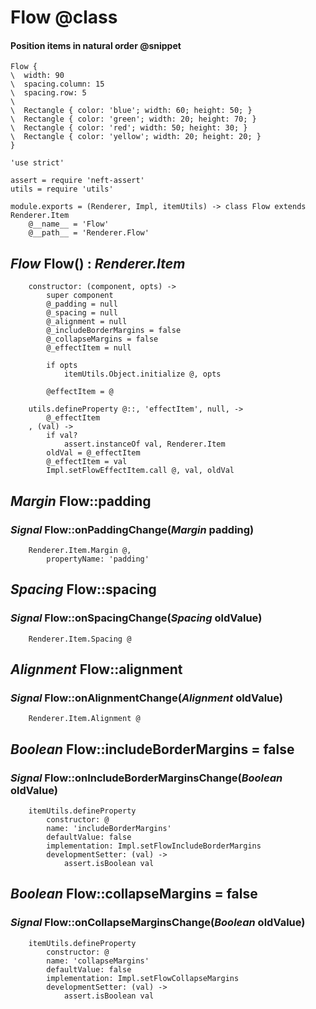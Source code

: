 Flow @class
====

#### Position items in natural order @snippet

```style
Flow {
\  width: 90
\  spacing.column: 15
\  spacing.row: 5
\
\  Rectangle { color: 'blue'; width: 60; height: 50; }
\  Rectangle { color: 'green'; width: 20; height: 70; }
\  Rectangle { color: 'red'; width: 50; height: 30; }
\  Rectangle { color: 'yellow'; width: 20; height: 20; }
}
```

	'use strict'

	assert = require 'neft-assert'
	utils = require 'utils'

	module.exports = (Renderer, Impl, itemUtils) -> class Flow extends Renderer.Item
		@__name__ = 'Flow'
		@__path__ = 'Renderer.Flow'

*Flow* Flow() : *Renderer.Item*
-------------------------------

		constructor: (component, opts) ->
			super component
			@_padding = null
			@_spacing = null
			@_alignment = null
			@_includeBorderMargins = false
			@_collapseMargins = false
			@_effectItem = null

			if opts
				itemUtils.Object.initialize @, opts
			
			@effectItem = @

		utils.defineProperty @::, 'effectItem', null, ->
			@_effectItem
		, (val) ->
			if val?
				assert.instanceOf val, Renderer.Item
			oldVal = @_effectItem
			@_effectItem = val
			Impl.setFlowEffectItem.call @, val, oldVal

*Margin* Flow::padding
----------------------

### *Signal* Flow::onPaddingChange(*Margin* padding)

		Renderer.Item.Margin @,
			propertyName: 'padding'

*Spacing* Flow::spacing
-----------------------

### *Signal* Flow::onSpacingChange(*Spacing* oldValue)

		Renderer.Item.Spacing @

*Alignment* Flow::alignment
---------------------------

### *Signal* Flow::onAlignmentChange(*Alignment* oldValue)

		Renderer.Item.Alignment @

*Boolean* Flow::includeBorderMargins = false
-------------------------------------------

### *Signal* Flow::onIncludeBorderMarginsChange(*Boolean* oldValue)

		itemUtils.defineProperty
			constructor: @
			name: 'includeBorderMargins'
			defaultValue: false
			implementation: Impl.setFlowIncludeBorderMargins
			developmentSetter: (val) ->
				assert.isBoolean val


*Boolean* Flow::collapseMargins = false
---------------------------------------

### *Signal* Flow::onCollapseMarginsChange(*Boolean* oldValue)

		itemUtils.defineProperty
			constructor: @
			name: 'collapseMargins'
			defaultValue: false
			implementation: Impl.setFlowCollapseMargins
			developmentSetter: (val) ->
				assert.isBoolean val
